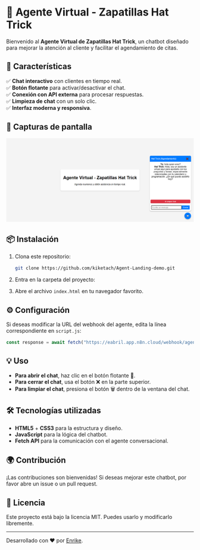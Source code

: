# 🤖 Agente Virtual - Zapatillas Hat Trick

Bienvenido al **Agente Virtual de Zapatillas Hat Trick**, un chatbot diseñado para mejorar la atención al cliente y facilitar el agendamiento de citas.

## 🚀 Características

✅ **Chat interactivo** con clientes en tiempo real.  
✅ **Botón flotante** para activar/desactivar el chat.  
✅ **Conexión con API externa** para procesar respuestas.  
✅ **Limpieza de chat** con un solo clic.  
✅ **Interfaz moderna y responsiva**.  

## 📸 Capturas de pantalla
![Interfaz del chatbot](./assets/agente.png)

## 📦 Instalación

1. Clona este repositorio:
   ```bash
   git clone https://github.com/kiketach/Agent-Landing-demo.git
   ```
2. Entra en la carpeta del proyecto:
   
3. Abre el archivo `index.html` en tu navegador favorito.

## ⚙️ Configuración

Si deseas modificar la URL del webhook del agente, edita la línea correspondiente en `script.js`:
```javascript
const response = await fetch("https://eabril.app.n8n.cloud/webhook/agente", {
```

## 💡 Uso

- **Para abrir el chat**, haz clic en el botón flotante 💬.  
- **Para cerrar el chat**, usa el botón ❌ en la parte superior.  
- **Para limpiar el chat**, presiona el botón 🗑 dentro de la ventana del chat.  

## 🛠 Tecnologías utilizadas

- **HTML5** + **CSS3** para la estructura y diseño.
- **JavaScript** para la lógica del chatbot.
- **Fetch API** para la comunicación con el agente conversacional.

## 🌍 Contribución

¡Las contribuciones son bienvenidas! Si deseas mejorar este chatbot, por favor abre un issue o un pull request.

## 📜 Licencia

Este proyecto está bajo la licencia MIT. Puedes usarlo y modificarlo libremente.

---
Desarrollado con ❤️ por [Enrike](https://www.linkedin.com/in/enrique-abril-contreras/).

